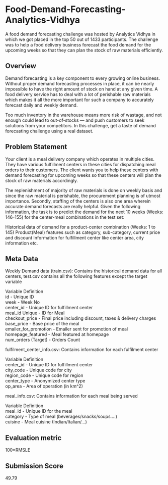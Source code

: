 # Food-Demand-Forecasting-Analytics-Vidhya
A food demand forecasting challenge was hosted by Analytics Vidhya in which we got placed in the top 50 out of 1433 participants. The challenge was to help a food delivery business forecast the food demand for the upcoming weeks so that they can plan the stock of raw materials efficiently.

## Overview
Demand forecasting is a key component to every growing online business. Without proper demand forecasting processes in place, it can be nearly impossible to have the right amount of stock on hand at any given time. A food delivery service has to deal with a lot of perishable raw materials which makes it all the more important for such a company to accurately forecast daily and weekly demand.

Too much inventory in the warehouse means more risk of wastage, and not enough could lead to out-of-stocks — and push customers to seek solutions from your competitors. In this challenge, get a taste of demand forecasting challenge using a real dataset.

## Problem Statement
Your client is a meal delivery company which operates in multiple cities. They have various fulfillment centers in these cities for dispatching meal orders to their customers. The client wants you to help these centers with demand forecasting for upcoming weeks so that these centers will plan the stock of raw materials accordingly.

The replenishment of majority of raw materials is done on weekly basis and since the raw material is perishable, the procurement planning is of utmost importance. Secondly, staffing of the centers is also one area wherein accurate demand forecasts are really helpful. Given the following information, the task is to predict the demand for the next 10 weeks (Weeks: 146-155) for the center-meal combinations in the test set:

Historical data of demand for a product-center combination (Weeks: 1 to 145) Product(Meal) features such as category, sub-category, current price and discount Information for fulfillment center like center area, city information etc.

## Meta Data
Weekly Demand data (train.csv): Contains the historical demand data for all centers, test.csv contains all the following features except the target variable

Variable Definition<br>
id - Unique ID <br>
week - Week No <br>
center_id - Unique ID for fulfillment center <br>
meal_id Unique - ID for Meal <br>
checkout_price - Final price including discount, taxes & delivery charges <br>
base_price - Base price of the meal <br>
emailer_for_promotion - Emailer sent for promotion of meal <br>
homepage_featured - Meal featured at homepage <br>
num_orders (Target) - Orders Count<br>

fulfilment_center_info.csv: Contains information for each fulfilment center

Variable Definition<br>
center_id - Unique ID for fulfillment center<br>
city_code - Unique code for city <br>
region_code - Unique code for region <br>
center_type - Anonymized center type <br>
op_area - Area of operation (in km^2)<br>

meal_info.csv: Contains information for each meal being served

Variable Definition<br>
meal_id - Unique ID for the meal <br>
category - Type of meal (beverages/snacks/soups….)<br>
cuisine - Meal cuisine (Indian/Italian/…)<br>

## Evaluation metric
100*RMSLE

## Submission Score
49.79
